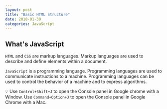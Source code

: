 ```yaml
---
layout: post
title: "Basic HTML Structure"
date: 2018-01-30
categories: JavaScript
---
```


## What's JavaScript

`HTML` and `CSS` are markup languages. Markup languages are used to describe and define elements within a document.

`JavaScript` is a programming language. Programming languages are used to communicate instructions to a machine. Programming languages can be used to control the behavior of a machine and to express algorithms.

💡 Use `Control+Shift+J` to open the Console panel in Google chrome with a Window. Use `Command+Option+J` to open the Console panel in Google Chrome with a Mac.

